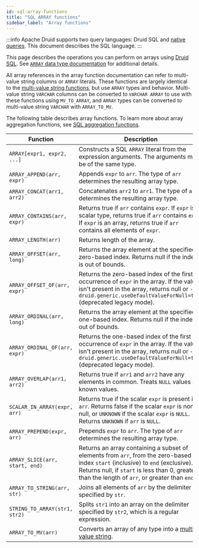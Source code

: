 ```yaml
---
id: sql-array-functions
title: "SQL ARRAY functions"
sidebar_label: "Array functions"
---
```


<!--
  ~ Licensed to the Apache Software Foundation (ASF) under one
  ~ or more contributor license agreements.  See the NOTICE file
  ~ distributed with this work for additional information
  ~ regarding copyright ownership.  The ASF licenses this file
  ~ to you under the Apache License, Version 2.0 (the
  ~ "License"); you may not use this file except in compliance
  ~ with the License.  You may obtain a copy of the License at
  ~
  ~   http://www.apache.org/licenses/LICENSE-2.0
  ~
  ~ Unless required by applicable law or agreed to in writing,
  ~ software distributed under the License is distributed on an
  ~ "AS IS" BASIS, WITHOUT WARRANTIES OR CONDITIONS OF ANY
  ~ KIND, either express or implied.  See the License for the
  ~ specific language governing permissions and limitations
  ~ under the License.
  -->

<!--
  The format of the tables that describe the functions and operators
  should not be changed without updating the script create-sql-docs
  in web-console/script/create-sql-docs, because the script detects
  patterns in this markdown file and parse it to TypeScript file for web console
-->


:::info
 Apache Druid supports two query languages: Druid SQL and [native queries](querying.md).
 This document describes the SQL language.
:::

This page describes the operations you can perform on arrays using [Druid SQL](./sql.md). See [`ARRAY` data type documentation](./sql-data-types.md#arrays) for additional details. 

All array references in the array function documentation can refer to multi-value string columns or `ARRAY` literals.
These functions are largely identical to the [multi-value string functions](sql-multivalue-string-functions.md), but
use `ARRAY` types and behavior. Multi-value string `VARCHAR` columns can be converted to `VARCHAR ARRAY` to use with
these functions using `MV_TO_ARRAY`, and `ARRAY` types can be converted to multi-value string `VARCHAR` with
`ARRAY_TO_MV`.

The following table describes array functions. To learn more about array aggregation functions, see [SQL aggregation functions](./sql-aggregations.md).

|Function|Description|
|--------|-----|
|`ARRAY[expr1, expr2, ...]`|Constructs a SQL `ARRAY` literal from the expression arguments. The arguments must be of the same type.|
|`ARRAY_APPEND(arr, expr)`|Appends `expr` to `arr`. The type of `arr` determines the resulting array type.|
|`ARRAY_CONCAT(arr1, arr2)`|Concatenates `arr2` to `arr1`. The type of `arr1` determines the resulting array type.|
|`ARRAY_CONTAINS(arr, expr)`|Returns true if `arr` contains `expr`. If `expr` is a scalar type, returns true if `arr` contains `expr`. If `expr` is an array, returns true if `arr` contains all elements of `expr`.|
|`ARRAY_LENGTH(arr)`|Returns length of the array.|
|`ARRAY_OFFSET(arr, long)`|Returns the array element at the specified zero-based index. Returns null if the index is out of bounds.|
|`ARRAY_OFFSET_OF(arr, expr)`|Returns the zero-based index of the first occurrence of `expr` in the array. If the value isn't present in the array, returns null or `-1` if `druid.generic.useDefaultValueForNull=true` (deprecated legacy mode).|
|`ARRAY_ORDINAL(arr, long)`|Returns the array element at the specified one-based index. Returns null if the index is out of bounds.|
|`ARRAY_ORDINAL_OF(arr, expr)`|Returns the one-based index of the first occurrence of `expr` in the array. If the value isn't present in the array, returns null or `-1` if `druid.generic.useDefaultValueForNull=true` (deprecated legacy mode).|
|`ARRAY_OVERLAP(arr1, arr2)`|Returns true if `arr1` and `arr2` have any elements in common. Treats `NULL` values as known values.|
|`SCALAR_IN_ARRAY(expr, arr)`|Returns true if the scalar `expr` is present in `arr`. Returns false if the scalar `expr` is non-null, or `UNKNOWN` if the scalar `expr` is `NULL`. Returns `UNKNOWN` if `arr` is `NULL`.|
|`ARRAY_PREPEND(expr, arr)`|Prepends `expr` to `arr`. The type of `arr` determines the resulting array type.|
|`ARRAY_SLICE(arr, start, end)`|Returns an array containing a subset of elements from `arr`, from the zero-based index `start` (inclusive) to `end` (exclusive). Returns null, if `start` is less than 0, greater than the length of `arr`, or greater than `end`.|
|`ARRAY_TO_STRING(arr, str)`|Joins all elements of `arr` by the delimiter specified by `str`.|
|`STRING_TO_ARRAY(str1, str2)`|Splits `str1` into an array on the delimiter specified by `str2`, which is a regular expression.|
|`ARRAY_TO_MV(arr)`|Converts an array of any type into a [multi-value string](sql-data-types.md#multi-value-strings).|
